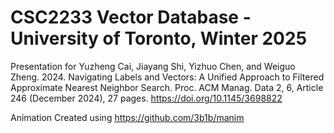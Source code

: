 # CSC2233 Vector Database - University of Toronto, Winter 2025

Presentation for 
Yuzheng Cai, Jiayang Shi, Yizhuo Chen, and Weiguo Zheng. 2024. Navigating Labels and Vectors: A Unified Approach to Filtered Approximate Nearest Neighbor Search. Proc. ACM Manag. Data 2, 6, Article 246 (December 2024), 27 pages. https://doi.org/10.1145/3698822

Animation Created using https://github.com/3b1b/manim